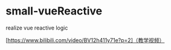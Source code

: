 # small-vueReactive
realize vue reactive logic

[https://www.bilibili.com/video/BV12h411y71e?p=2]（教学视频）
